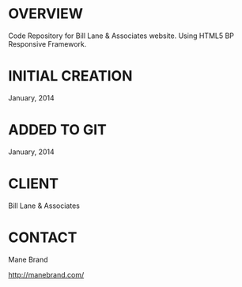 OVERVIEW
============
Code Repository for Bill Lane & Associates website. Using HTML5 BP Responsive Framework.

INITIAL CREATION
================

January, 2014

ADDED TO GIT
============

January, 2014

CLIENT
=====

Bill Lane & Associates


CONTACT
=======

Mane Brand

http://manebrand.com/